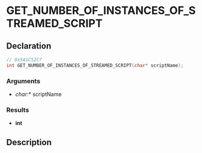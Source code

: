# GET_NUMBER_OF_INSTANCES_OF_STREAMED_SCRIPT

## Declaration
```cpp
// 0x5A1C52C7
int GET_NUMBER_OF_INSTANCES_OF_STREAMED_SCRIPT(char* scriptName);
```

### Arguments
- **char*:** scriptName

### Results
- **int**

## Description

